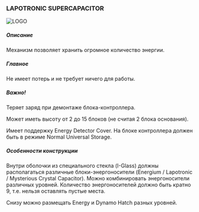 ### LAPOTRONIC SUPERCAPACITOR

![LOGO](https://gtimpact.space/media/gregtech/LSC.png)

##### Описание

Механизм позволяет хранить огромное количество энергии.

##### Главное

Не имеет потерь и не требует ничего для работы.

##### Важно!

Теряет заряд при демонтаже блока-контроллера.


Может иметь высоту от 2 до 15 блоков (не считая 2 блока основания).


Имеет поддержку Energy Detector Cover. На блоке контроллера должен быть в режиме Normal Universal Storage.

##### Особенности конструкции

Внутри оболочки из специального стекла (I-Glass) должны располагаться различные блоки-энергоносители (Energium / Lapotronic / Mysterious Crystal Capacitor). Можно комбинировать энергоносители различных уровней. Количество энергоносителей должно быть кратно 9, т.е. нельзя оставлять пустые места.


Снизу можно размещать Energy и Dynamo Hatch разных уровней.

